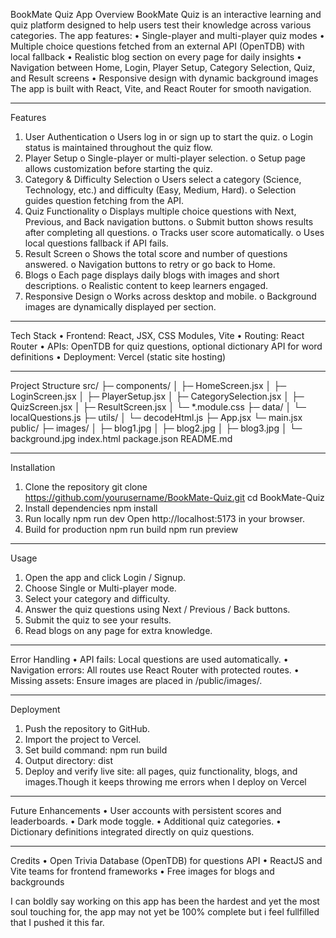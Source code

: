 BookMate Quiz App
Overview
BookMate Quiz is an interactive learning and quiz platform designed to help users test their knowledge across various categories. The app features:
• Single-player and multi-player quiz modes
• Multiple choice questions fetched from an external API (OpenTDB) with local fallback
• Realistic blog section on every page for daily insights
• Navigation between Home, Login, Player Setup, Category Selection, Quiz, and Result screens
• Responsive design with dynamic background images
The app is built with React, Vite, and React Router for smooth navigation.

---

Features

1. User Authentication
   o Users log in or sign up to start the quiz.
   o Login status is maintained throughout the quiz flow.
2. Player Setup
   o Single-player or multi-player selection.
   o Setup page allows customization before starting the quiz.
3. Category & Difficulty Selection
   o Users select a category (Science, Technology, etc.) and difficulty (Easy, Medium, Hard).
   o Selection guides question fetching from the API.
4. Quiz Functionality
   o Displays multiple choice questions with Next, Previous, and Back navigation buttons.
   o Submit button shows results after completing all questions.
   o Tracks user score automatically.
   o Uses local questions fallback if API fails.
5. Result Screen
   o Shows the total score and number of questions answered.
   o Navigation buttons to retry or go back to Home.
6. Blogs
   o Each page displays daily blogs with images and short descriptions.
   o Realistic content to keep learners engaged.
7. Responsive Design
   o Works across desktop and mobile.
   o Background images are dynamically displayed per section.

---

Tech Stack
• Frontend: React, JSX, CSS Modules, Vite
• Routing: React Router
• APIs: OpenTDB for quiz questions, optional dictionary API for word definitions
• Deployment: Vercel (static site hosting)

---

Project Structure
src/
├─ components/
│ ├─ HomeScreen.jsx
│ ├─ LoginScreen.jsx
│ ├─ PlayerSetup.jsx
│ ├─ CategorySelection.jsx
│ ├─ QuizScreen.jsx
│ ├─ ResultScreen.jsx
│ └─ \*.module.css
├─ data/
│ └─ localQuestions.js
├─ utils/
│ └─ decodeHtml.js
├─ App.jsx
└─ main.jsx
public/
├─ images/
│ ├─ blog1.jpg
│ ├─ blog2.jpg
│ ├─ blog3.jpg
│ └─ background.jpg
index.html
package.json
README.md

---

Installation

1. Clone the repository
   git clone https://github.com/yourusername/BookMate-Quiz.git
   cd BookMate-Quiz
2. Install dependencies
   npm install
3. Run locally
   npm run dev
   Open http://localhost:5173 in your browser.
4. Build for production
   npm run build
   npm run preview

---

Usage

1. Open the app and click Login / Signup.
2. Choose Single or Multi-player mode.
3. Select your category and difficulty.
4. Answer the quiz questions using Next / Previous / Back buttons.
5. Submit the quiz to see your results.
6. Read blogs on any page for extra knowledge.

---

Error Handling
• API fails: Local questions are used automatically.
• Navigation errors: All routes use React Router with protected routes.
• Missing assets: Ensure images are placed in /public/images/.

---

Deployment

1. Push the repository to GitHub.
2. Import the project to Vercel.
3. Set build command: npm run build
4. Output directory: dist
5. Deploy and verify live site: all pages, quiz functionality, blogs, and images.Though it keeps throwing me errors when I deploy on Vercel

---

Future Enhancements
• User accounts with persistent scores and leaderboards.
• Dark mode toggle.
• Additional quiz categories.
• Dictionary definitions integrated directly on quiz questions.

---

Credits
• Open Trivia Database (OpenTDB) for questions API
• ReactJS and Vite teams for frontend frameworks
• Free images for blogs and backgrounds

I can boldly say working on this app has been the hardest and yet the most soul touching for, the app may not yet be 100% complete
but i feel fullfilled that I pushed it this far.
